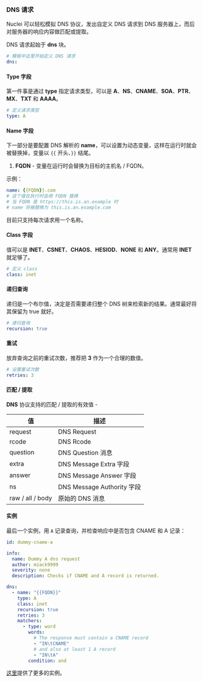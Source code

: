 ### DNS 请求

Nuclei 可以轻松模拟 DNS 协议，发出自定义 DNS 请求到 DNS 服务器上，而后对服务器的响应内容做匹配或提取。

DNS 请求起始于 **dns** 块。

```yaml
# 模板中这里开始定义 DNS 请求
dns:
```

#### Type 字段

第一件事是通过 **type** 指定请求类型，可以是 **A**、**NS**、**CNAME**、**SOA**、**PTR**、**MX**、**TXT** 和 **AAAA**。

```yaml
# 定义请求类型
type: A
```

#### Name 字段

下一部分是要配置 DNS 解析的 **name**，可以设置为动态变量，这样在运行时就会被替换掉，变量以 `{{` 开头、`}}` 结尾。

1. **FQDN** - 变量在运行时会替换为目标的主机名 / FQDN。

示例：

```yaml
name: {{FQDN}}.com
# 这个值在执行时会用 FQDN 替换
# 当 FQDN 是 https://this.is.an.example 时
# name 将被替换为 this.is.an.example.com
```

目前只支持每次请求用一个名称。

#### Class 字段

值可以是 **INET**、**CSNET**、**CHAOS**、**HESIOD**、**NONE** 和 **ANY**。通常用 **INET** 就足够了。

```yaml
# 定义 class
class: inet
```

#### 递归查询

递归是一个布尔值，决定是否需要递归整个 DNS 树来检索新的结果。通常最好将其保留为 true 就好。

```yaml
# 递归查询
recursion: true
```

#### 重试

放弃查询之前的重试次数，推荐把 **3** 作为一个合理的数值。

```yaml
# 设置重试次数
retries: 3
```

#### 匹配 / 提取

**DNS** 协议支持的匹配 / 提取的有效值 -

| 值               | 描述                       |
|------------------|----------------------------|
| request          | DNS Request                |
| rcode            | DNS Rcode                  |
| question         | DNS Question 消息          |
| extra            | DNS Message Extra 字段     |
| answer           | DNS Message Answer 字段    |
| ns               | DNS Message Authority 字段 |
| raw / all / body | 原始的 DNS 消息            |


#### **实例**

最后一个实例，用 `A` 记录查询，并检查响应中是否包含 CNAME 和 A 记录：

```yaml
id: dummy-cname-a

info:
  name: Dummy A dns request
  author: mzack9999
  severity: none
  description: Checks if CNAME and A record is returned.

dns:
  - name: "{{FQDN}}"
    type: A
    class: inet
    recursion: true
    retries: 3
    matchers:
      - type: word
        words:
          # The response must contain a CNAME record
          - "IN\tCNAME"
          # and also at least 1 A record
          - "IN\tA"
        condition: and
```

[这里](../../template-examples/dns.md)提供了更多的实例。
